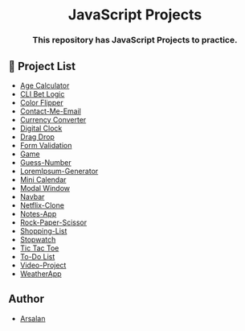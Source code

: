 <div align="center">
<h1> JavaScript Projects </h1>

<h3>This repository has JavaScript Projects to practice.</h3>
</div>

## :blue_book: Project List

- [Age Calculator](https://github.com/arsalan-kazmi/JavaScript/tree/main/Age-Calculator)
- [CLI Bet Logic](https://github.com/arsalan-kazmi/JavaScript/tree/main/Bet%20Logic)
- [Color Flipper](https://github.com/arsalan-kazmi/JavaScript/tree/main/Color%20Flipper)
- [Contact-Me-Email](https://github.com/arsalan-kazmi/JavaScript/tree/main/Contact-Me-Email)
- [Currency Converter](https://github.com/arsalan-kazmi/JavaScript/tree/main/Currency%20Converter)
- [Digital Clock](https://github.com/arsalan-kazmi/JavaScript/tree/main/Digital%20Clock)
- [Drag Drop](https://github.com/arsalan-kazmi/JavaScript/tree/main/Drag%20Drop)
- [Form Validation](https://github.com/arsalan-kazmi/JavaScript/tree/main/Form%20Validation)
- [Game](https://github.com/arsalan-kazmi/JavaScript/tree/main/Game)
- [Guess-Number](https://github.com/arsalan-kazmi/JavaScript/tree/main/Guess-Number)
- [LoremIpsum-Generator](https://github.com/arsalan-kazmi/JavaScript/tree/main/LoremIpsum-Generator)
- [Mini Calendar](https://github.com/arsalan-kazmi/JavaScript/tree/main/Mini%20Calendar)
- [Modal Window](https://github.com/arsalan-kazmi/JavaScript/tree/main/Modal%20Window)
- [Navbar](https://github.com/arsalan-kazmi/JavaScript/tree/main/Navbar)
- [Netflix-Clone](https://github.com/arsalan-kazmi/JavaScript/tree/main/Netflix-Clone)
- [Notes-App](https://github.com/arsalan-kazmi/JavaScript/tree/main/Notes-App)
- [Rock-Paper-Scissor](https://github.com/arsalan-kazmi/JavaScript/tree/main/Rock-Paper-Scissor)
- [Shopping-List](https://github.com/arsalan-kazmi/JavaScript/tree/main/Shopping-List)
- [Stopwatch](https://github.com/arsalan-kazmi/JavaScript/tree/main/Stopwatch)
- [Tic Tac Toe](https://github.com/arsalan-kazmi/JavaScript/tree/main/Tic%20Tac%20Toe)
- [To-Do List](https://github.com/arsalan-kazmi/JavaScript/tree/main/To-Do%20List)
- [Video-Project](https://github.com/arsalan-kazmi/JavaScript/tree/main/Video-Project)
- [WeatherApp](https://github.com/arsalan-kazmi/JavaScript/tree/main/WeatherApp)

## Author

- [Arsalan](https://www.github.com/arsalan-kazmi)

